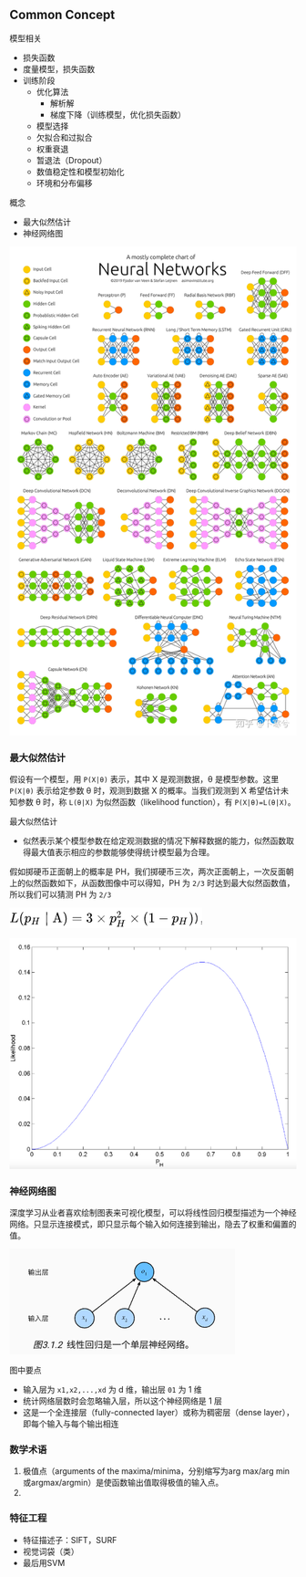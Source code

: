 

## Common Concept

模型相关

- 损失函数
- 度量模型，损失函数
- 训练阶段
  - 优化算法
    - 解析解
    - 梯度下降（训练模型，优化损失函数）
  - 模型选择
  - 欠拟合和过拟合
  - 权重衰退
  - 暂退法（Dropout）
  - 数值稳定性和模型初始化
  - 环境和分布偏移

概念

- 最大似然估计
- 神经网络图

![img](./20240919-common-concepts.assets/v2-f664e412be7ec0d90dc94e00425d56ba_r.jpg)

### 最大似然估计

假设有一个模型，用 `P(X|θ)` 表示，其中 X 是观测数据，θ 是模型参数。这里 `P(X|θ)` 表示给定参数 θ 时，观测到数据 X 的概率。当我们观测到 X 希望估计未知参数 θ 时，称 `L(θ|X)` 为似然函数（likelihood function），有 `P(X|θ)=L(θ|X)`。

最大似然估计

- 似然表示某个模型参数在给定观测数据的情况下解释数据的能力，似然函数取得最大值表示相应的参数能够使得统计模型最为合理。

假如掷硬币正面朝上的概率是 PH，我们掷硬币三次，两次正面朝上，一次反面朝上的似然函数如下，从函数图像中可以得知，PH 为 `2/3` 时达到最大似然函数值，所以我们可以猜测 PH 为 `2/3`

![image-20240919011809337](./20240919-common-concepts.assets/image-20240919011809337.png)

![image-20240919012436134](./20240919-common-concepts.assets/image-20240919012436134.png)

### 神经网络图

深度学习从业者喜欢绘制图表来可视化模型，可以将线性回归模型描述为一个神经网络。只显示连接模式，即只显示每个输入如何连接到输出，隐去了权重和偏置的值。

![image-20240919014810350](./20240919-common-concepts.assets/image-20240919014810350.png)

图中要点

- 输入层为 `x1,x2,...,xd` 为 d 维，输出层 `01` 为 1 维
- 统计网络层数时会忽略输入层，所以这个神经网络是 1 层
- 这是一个全连接层（fully-connected layer）或称为稠密层（dense layer），即每个输入与每个输出相连

### 数学术语

1. 极值点（arguments of the maxima/minima，分别缩写为arg max/arg min或argmax/argmin）是使函数输出值取得极值的输入点。
2. 

### 特征工程

-   特征描述子：SIFT，SURF
-   视觉词袋（类）
-   最后用SVM
